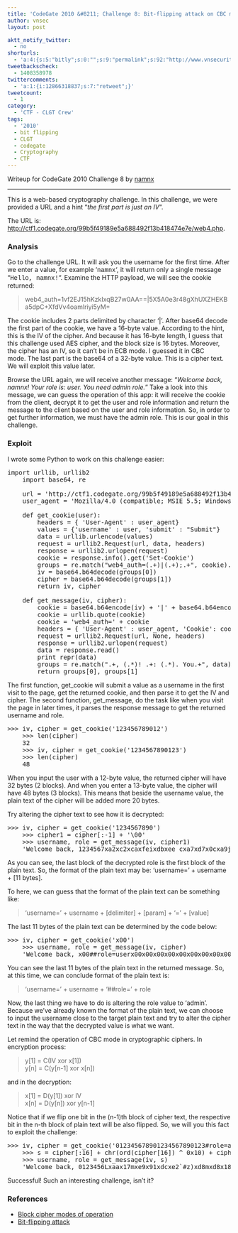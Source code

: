 ```yaml
---
title: 'CodeGate 2010 &#8211; Challenge 8: Bit-flipping attack on CBC mode'
author: vnsec
layout: post

aktt_notify_twitter:
  - no
shorturls:
  - 'a:4:{s:5:"bitly";s:0:"";s:9:"permalink";s:92:"http://www.vnsecurity.net/2010/03/codegate-2010-challenge-8-bit-flipping-attack-on-cbc-mode/";s:7:"tinyurl";s:26:"http://tinyurl.com/ybxunqw";s:4:"isgd";s:18:"http://is.gd/aVJJX";}'
tweetbackscheck:
  - 1408358978
twittercomments:
  - 'a:1:{i:12866318837;s:7:"retweet";}'
tweetcount:
  - 1
category:
  - 'CTF - CLGT Crew'
tags:
  - '2010'
  - bit flipping
  - CLGT
  - codegate
  - Cryptography
  - CTF
---
```

Writeup for CodeGate 2010 Challenge 8 by <a href="http://namnham.blogspot.com/" target="_blank">namnx</a>

* * *

This is a web-based cryptography challenge. In this challenge, we were provided a URL and a hint &#8220;*the first part is just an IV*&#8220;.

The URL is: <http://ctf1.codegate.org/99b5f49189e5a688492f13b418474e7e/web4.php>.

### Analysis

Go to the challenge URL. It will ask you the username for the first time. After we enter a value, for example &#8216;<span style="font-family: 'Courier New',Courier,monospace">namnx</span>&#8216;, it will return only a single message &#8220;<span style="font-family: 'Courier New',Courier,monospace">Hello, namnx!</span>&#8220;. Examine the HTTP payload, we will see the cookie returned:

> web4_auth=1vf2EJ15hKzkIxqB27w0AA==|5X5A0e3r48gXhUXZHEKBa5dpC+XfdVv4oamlriyi5yM=

The cookie includes 2 parts delimited by character &#8216;|&#8217;. After base64 decode the first part of the cookie, we have a 16-byte value. According to the hint, this is the IV of the cipher. And because it has 16-byte length, I guess that this challenge used AES cipher, and the block size is 16 bytes. Moreover, the cipher has an IV, so it can&#8217;t be in ECB mode. I guessed it in CBC mode. The last part is the base64 of a 32-byte value. This is a cipher text. We will exploit this value later.

Browse the URL again, we will receive another message: &#8220;*Welcome back, namnx! Your role is: user. You need admin role.*&#8221; Take a look into this message, we can guess the operation of this app: it will receive the cookie from the client, decrypt it to get the user and role information and return the message to the client based on the user and role information. So, in order to get further information, we must have the admin role. This is our goal in this challenge.**<span style="font-family: Georgia,'Times New Roman',serif"> </span>**

### Exploit

I wrote some Python to work on this challenge easier:

<pre class="brush: python; title: ; notranslate" title="">import urllib, urllib2
    import base64, re

    url = 'http://ctf1.codegate.org/99b5f49189e5a688492f13b418474e7e/web4.php'
    user_agent = 'Mozilla/4.0 (compatible; MSIE 5.5; Windows NT)'

    def get_cookie(user):
        headers = { 'User-Agent' : user_agent}
        values = {'username' : user, 'submit' : "Submit"}
        data = urllib.urlencode(values)
        request = urllib2.Request(url, data, headers)
        response = urllib2.urlopen(request)
        cookie = response.info().get('Set-Cookie')
        groups = re.match("web4_auth=(.+)|(.+);.+", cookie).groups()
        iv = base64.b64decode(groups[0])
        cipher = base64.b64decode(groups[1])
        return iv, cipher

    def get_message(iv, cipher):
        cookie = base64.b64encode(iv) + '|' + base64.b64encode(cipher)
        cookie = urllib.quote(cookie)
        cookie = 'web4_auth=' + cookie
        headers = { 'User-Agent' : user_agent, 'Cookie': cookie}
        request = urllib2.Request(url, None, headers)
        response = urllib2.urlopen(request)
        data = response.read()
        print repr(data)
        groups = re.match(".+, (.*)! .+: (.*). You.+", data).groups()
        return groups[0], groups[1]
</pre>

The first function, get\_cookie will submit a value as a username in the first visit to the page, get the returned cookie, and then parse it to get the IV and cipher. The second function, get\_message, do the task like when you visit the page in later times, it parses the response message to get the returned username and role.

<pre class="brush: python; title: ; notranslate" title="">&gt;&gt;&gt; iv, cipher = get_cookie('123456789012')
    &gt;&gt;&gt; len(cipher)
    32
    &gt;&gt;&gt; iv, cipher = get_cookie('1234567890123')
    &gt;&gt;&gt; len(cipher)
    48
</pre>

When you input the user with a 12-byte value, the returned cipher will have 32 bytes (2 blocks). And when you enter a 13-byte value, the cipher will have 48 bytes (3 blocks). This means that beside the username value, the plain text of the cipher will be added more 20 bytes.

Try altering the cipher text to see how it is decrypted:

<pre class="brush: python; title: ; notranslate" title="">&gt;&gt;&gt; iv, cipher = get_cookie('1234567890')
    &gt;&gt;&gt; cipher1 = cipher[:-1] + '&#092;&#048;0'
    &gt;&gt;&gt; username, role = get_message(iv, cipher1)
    'Welcome back, 1234567xa2xc2xcaxfeixdbxee_cxa7xd7x0cxa9jxe0xbb! Your role is: . You need admin role.'
</pre>

As you can see, the last block of the decrypted role is the first block of the plain text. So, the format of the plain text may be: &#8216;username=&#8217; + username + [11 bytes].

To here, we can guess that the format of the plain text can be something like:

> &#8216;username=&#8217; + username + [delimiter] + [param] + &#8216;=&#8217; + [value]

The last 11 bytes of the plain text can be determined by the code below:

<pre class="brush: python; title: ; notranslate" title="">&gt;&gt;&gt; iv, cipher = get_cookie('x00')
    &gt;&gt;&gt; username, role = get_message(iv, cipher)
    'Welcome back, x00##role=userx00x00x00x00x00x00x00x00x00x00x00! Your role is: . You need admin role.'
</pre>

You can see the last 11 bytes of the plain text in the returned message. So, at this time, we can conclude format of the plain text is:

> &#8216;username=&#8217; + username + &#8216;##role=&#8217; + role

Now, the last thing we have to do is altering the role value to &#8216;admin&#8217;. Because we&#8217;ve already known the format of the plain text, we can choose to input the username close to the target plain text and try to alter the cipher text in the way that the decrypted value is what we want.

Let remind the operation of CBC mode in cryptographic ciphers. In encryption process:

> y[1] = C(IV xor x[1])  
> y[n] = C(y[n-1] xor x[n])

and in the decryption:

> x[1] = D(y[1]) xor IV  
> x[n] = D(y[n]) xor y[n-1]

Notice that if we flip one bit in the (n-1)th block of cipher text, the respective bit in the n-th block of plain text will be also flipped. So, we will you this fact to exploit the challenge:

<pre class="brush: python; title: ; notranslate" title="">&gt;&gt;&gt; iv, cipher = get_cookie('012345678901234567890123#role=admin')
    &gt;&gt;&gt; s = cipher[:16] + chr(ord(cipher[16]) ^ 0x10) + cipher[17:]
    &gt;&gt;&gt; username, role = get_message(iv, s)
    'Welcome back, 0123456Lxaax17mxe9x91xdcxe2`#z)xd8mxd8x18! Your role is: admin. You need admin role. Congratulations! Here is your flag: the_magic_words_are_squeamish_ossifrage_^-^!!!!!'
</pre>

Successful! Such an interesting challenge, isn&#8217;t it?

### References

*   <a href="http://en.wikipedia.org/wiki/Block_cipher_modes_of_operation" target="_blank">Block cipher modes of operation</a>
*   <a href="http://en.wikipedia.org/wiki/Bit-flipping_attack" target="_blank">Bit-flipping attack</a>